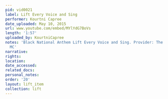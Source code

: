 ```yaml
---
pid: vid0021
label: Lift Every Voice and Sing
performer: Kourtni Capree
date_uploaded: May 10, 2015
url: www.youtube.com/embed/MYlYdG7BoVs
length: '1:57'
uploaded_by: KourtniCapree
notes: 'Black National Anthem Lift Every Voice and Sing. Provider: The Baddest ButchQUEENnDRAG
  MC'
narrative: 
rights: 
location: 
date_accessed: 
related_docs: 
personal_notes: 
order: '20'
layout: lift_item
collection: lift
---
```


